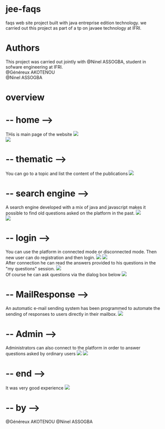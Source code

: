 # jee-faqs
faqs web site project built with java entreprise edition technology. we carried out this project as part of a tp on javaee technology at IFRI.

# Authors
This project was carried out jointly with @Ninel ASSOGBA, student in sofware engineering at IFRI.<br>
@Généreux AKOTENOU<br>
@Ninel ASSOGBA<br>

# overview

# -- home -->
THis is main page of the website
<img src="https://github.com/Genereux-akotenou/jee-faqs/blob/main/preview/acceuil1.PNG"/>
<br>
<img src="https://github.com/Genereux-akotenou/jee-faqs/blob/main/preview/acceuil2.PNG"/>

# -- thematic -->
You can go to a topic and list the content of the publications
<img src="https://github.com/Genereux-akotenou/jee-faqs/blob/main/preview/categorie1.PNG"/>

# -- search engine -->
A search engine developed with a mix of java and javascript makes it possible to find old questions asked on the platform in the past.
<img src="https://github.com/Genereux-akotenou/jee-faqs/blob/main/preview/search1.PNG"/>
<br>
<img src="https://github.com/Genereux-akotenou/jee-faqs/blob/main/preview/search2.PNG"/>

# -- login -->
You can use the platform in connected mode or disconnected mode. Then new user can do registration and then login.
<img src="https://github.com/Genereux-akotenou/jee-faqs/blob/main/preview/log1.PNG"/>
<img src="https://github.com/Genereux-akotenou/jee-faqs/blob/main/preview/log2.PNG"/>
<br>
After connection he can read the answers provided to his questions in the "my questions" session.
<img src="https://github.com/Genereux-akotenou/jee-faqs/blob/main/preview/log3.PNG"/>
<br>
Of course he can ask questions via the dialog box below
<img src="https://github.com/Genereux-akotenou/jee-faqs/blob/main/preview/log4.PNG"/>

# -- MailResponse -->
An automatic e-mail sending system has been programmed to automate the sending of responses to users directly in their mailbox.
<img src="https://github.com/Genereux-akotenou/jee-faqs/blob/main/preview/Screenshot_20210522-001036.png"/>

# -- Admin -->
Administrators can also connect to the platform in order to answer questions asked by ordinary users
<img src="https://github.com/Genereux-akotenou/jee-faqs/blob/main/preview/afm1.PNG"/>
<img src="https://github.com/Genereux-akotenou/jee-faqs/blob/main/preview/afm2.PNG"/>

# -- end -->
It was very good experience
<img src="https://github.com/Genereux-akotenou/jee-faqs/blob/main/preview/foot.PNG"/>

# -- by -->
@Généreux AKOTENOU
@Ninel ASSOGBA
